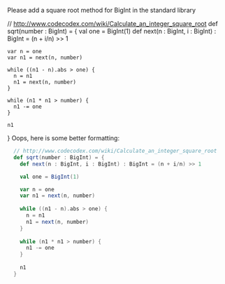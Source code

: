 Please add a square root method for BigInt in the standard library

  // http://www.codecodex.com/wiki/Calculate_an_integer_square_root
  def sqrt(number : BigInt) = {
    val one = BigInt(1)
    def next(n : BigInt, i : BigInt) : BigInt = (n + i/n) >> 1

    var n = one
    var n1 = next(n, number)
	  
    while ((n1 - n).abs > one) {
      n = n1
      n1 = next(n, number)
    }
	   
    while (n1 * n1 > number) {
      n1 -= one
    }
	   
    n1
  }
Oops, here is some better formatting:

```scala
  // http://www.codecodex.com/wiki/Calculate_an_integer_square_root
  def sqrt(number : BigInt) = {
    def next(n : BigInt, i : BigInt) : BigInt = (n + i/n) >> 1

    val one = BigInt(1)

    var n = one
    var n1 = next(n, number)
	  
    while ((n1 - n).abs > one) {
      n = n1
      n1 = next(n, number)
    }
	   
    while (n1 * n1 > number) {
      n1 -= one
    }
	   
    n1
  }

```
